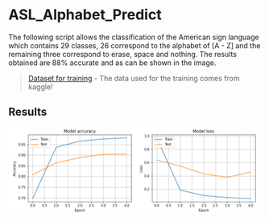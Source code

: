 ﻿# ASL_Alphabet_Predict
 
The following script allows the classification of the American sign language which contains 29 classes, 26 correspond to the alphabet of [A - Z] and the remaining three correspond to erase, space and nothing.
The results obtained are 88% accurate and as can be shown in the image.
>[Dataset for training](https://www.kaggle.com/grassknoted/asl-alphabet) - The data used for the training comes from kaggle!
 ## Results
![Results](/Capture/Results.png)
